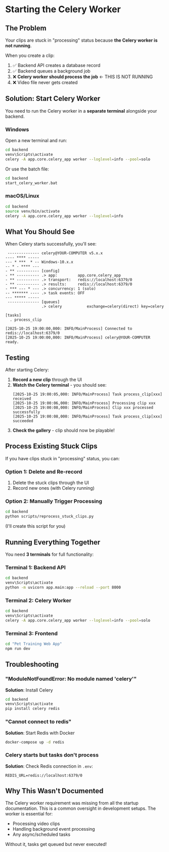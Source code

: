 # Starting the Celery Worker

## The Problem

Your clips are stuck in "processing" status because **the Celery worker is not running**.

When you create a clip:
1. ✅ Backend API creates a database record
2. ✅ Backend queues a background job
3. ❌ **Celery worker should process the job** ← THIS IS NOT RUNNING
4. ❌ Video file never gets created

## Solution: Start Celery Worker

You need to run the Celery worker in a **separate terminal** alongside your backend.

### Windows

Open a new terminal and run:

```bash
cd backend
venv\Scripts\activate
celery -A app.core.celery_app worker --loglevel=info --pool=solo
```

Or use the batch file:
```bash
cd backend
start_celery_worker.bat
```

### macOS/Linux

```bash
cd backend
source venv/bin/activate
celery -A app.core.celery_app worker --loglevel=info
```

## What You Should See

When Celery starts successfully, you'll see:

```
 -------------- celery@YOUR-COMPUTER v5.x.x
---- **** -----
--- * ***  * -- Windows-10.x.x
-- * - **** ---
- ** ---------- [config]
- ** ---------- .> app:         app.core.celery_app
- ** ---------- .> transport:   redis://localhost:6379/0
- ** ---------- .> results:     redis://localhost:6379/0
- *** --- * --- .> concurrency: 1 (solo)
-- ******* ---- .> task events: OFF
--- ***** -----
 -------------- [queues]
                .> celery           exchange=celery(direct) key=celery

[tasks]
  . process_clip

[2025-10-25 19:00:00,000: INFO/MainProcess] Connected to redis://localhost:6379/0
[2025-10-25 19:00:00,000: INFO/MainProcess] celery@YOUR-COMPUTER ready.
```

## Testing

After starting Celery:

1. **Record a new clip** through the UI
2. **Watch the Celery terminal** - you should see:
   ```
   [2025-10-25 19:00:05,000: INFO/MainProcess] Task process_clip[xxx] received
   [2025-10-25 19:00:06,000: INFO/MainProcess] Processing clip xxx
   [2025-10-25 19:00:08,000: INFO/MainProcess] Clip xxx processed successfully
   [2025-10-25 19:00:08,000: INFO/MainProcess] Task process_clip[xxx] succeeded
   ```
3. **Check the gallery** - clip should now be playable!

## Process Existing Stuck Clips

If you have clips stuck in "processing" status, you can:

### Option 1: Delete and Re-record
1. Delete the stuck clips through the UI
2. Record new ones (with Celery running)

### Option 2: Manually Trigger Processing
```bash
cd backend
python scripts/reprocess_stuck_clips.py
```

(I'll create this script for you)

## Running Everything Together

You need **3 terminals** for full functionality:

### Terminal 1: Backend API
```bash
cd backend
venv\Scripts\activate
python -m uvicorn app.main:app --reload --port 8000
```

### Terminal 2: Celery Worker
```bash
cd backend
venv\Scripts\activate
celery -A app.core.celery_app worker --loglevel=info --pool=solo
```

### Terminal 3: Frontend
```bash
cd "Pet Training Web App"
npm run dev
```

## Troubleshooting

### "ModuleNotFoundError: No module named 'celery'"
**Solution**: Install Celery
```bash
cd backend
venv\Scripts\activate
pip install celery redis
```

### "Cannot connect to redis"
**Solution**: Start Redis with Docker
```bash
docker-compose up -d redis
```

### Celery starts but tasks don't process
**Solution**: Check Redis connection in `.env`:
```
REDIS_URL=redis://localhost:6379/0
```

## Why This Wasn't Documented

The Celery worker requirement was missing from all the startup documentation. This is a common oversight in development setups. The worker is essential for:

- Processing video clips
- Handling background event processing
- Any async/scheduled tasks

Without it, tasks get queued but never executed!
